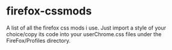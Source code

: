 # firefox-cssmods

 A list of all the firefox css mods i use. Just import a style of your choice/copy its code into your userChrome.css files under the FireFox/Profiles directory.
